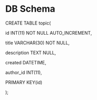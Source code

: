 # DB Schema
CREATE TABLE topic(

  id INT(11) NOT NULL AUTO_INCREMENT,
  
  title VARCHAR(30) NOT NULL,
  
  description TEXT NULL,
  
  created DATETIME,
  
  author_id INT(11),
  
  PRIMARY KEY(id)

);
